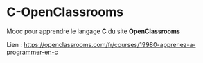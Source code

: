 # C-OpenClassrooms

Mooc pour apprendre le langage **C** du site **OpenClassrooms** 

Lien : 
https://openclassrooms.com/fr/courses/19980-apprenez-a-programmer-en-c
